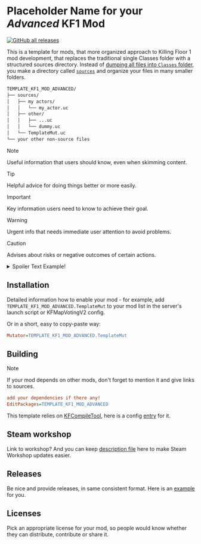 # Placeholder Name for your *Advanced* KF1 Mod

[![GitHub all releases](https://img.shields.io/github/downloads/InsultingPros/TEMPLATE_KF1_MOD_ADVANCED/total)](https://github.com/InsultingPros/TEMPLATE_KF1_MOD_ADVANCED/releases)

This is a template for mods, that more organized approach to Killing Floor 1 mod development, that replaces the traditional single Classes folder with a structured sources directory. Instead of [dumping all files into `Classes` folder](https://github.com/InsultingPros/TEMPLATE_KF1_MOD_CLASSIC), you make a directory called [`sources`](./sources/)  and organize your files in many smaller folders.

```txt
TEMPLATE_KF1_MOD_ADVANCED/
├── sources/
│   ├── my actors/
│   │   └── my_actor.uc
│   ├── other/
│   │   ├── ...uc
│   │   └── dummy.uc
│   └── TemplateMut.uc
└── your other non-source files
```

> [!NOTE]
> Useful information that users should know, even when skimming content.

> [!TIP]
> Helpful advice for doing things better or more easily.

> [!IMPORTANT]
> Key information users need to know to achieve their goal.

> [!WARNING]
> Urgent info that needs immediate user attention to avoid problems.

> [!CAUTION]
> Advises about risks or negative outcomes of certain actions.

<details>
  <summary>Spoiler Text Example!</summary>

  Note that it's important to have a space after the summary tag. You should be able to write any markdown you want inside the `<details>` tag... just make sure you close `<details>` afterward.

  Here, take a pic from our [media](docs/media) folder.
  <img src=docs/media/example.png width="40%"/>

  ```unrealscript
  log("I'm a pepe!");
  ```

</details>

## Installation

Detailed information how to enable your mod - for example, add `TEMPLATE_KF1_MOD_ADVANCED.TemplateMut` to your mod list in the server's launch script or KFMapVotingV2 config.

Or in a short, easy to copy-paste way:

```ini
Mutator=TEMPLATE_KF1_MOD_ADVANCED.TemplateMut
```

## Building

> [!NOTE]
> If your mod depends on other mods, don't forget to mention it and give links to sources.

```ini
add your dependencies if there any!
EditPackages=TEMPLATE_KF1_MOD_ADVANCED
```

This template relies on [KFCompileTool](https://github.com/InsultingPros/KFCompileTool), here is a config [entry](docs/kf_compile_tool.ini) for it.

## Steam workshop

Link to workshop? And you can keep [description file](docs/WORKSHOP.txt) here to make Steam Workshop updates easier.

## Releases

Be nice and provide releases, in same consistent format. Here is an [example](docs/RELEASE_INFO.md) for you.

## Licenses

Pick an appropriate license for your mod, so people would know whether they can distribute, contribute or share it.
